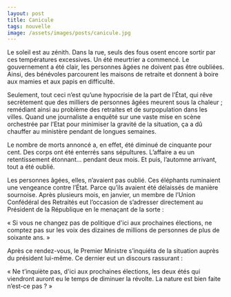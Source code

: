```yaml
---
layout: post
title: Canicule
tags: nouvelle
image: /assets/images/posts/canicule.jpg
---
```




Le soleil est au zénith. Dans la rue, seuls des fous osent encore sortir par ces températures excessives. Un été meurtrier a commencé. Le gouvernement a été clair, les personnes âgées ne doivent pas être oubliées. Ainsi, des bénévoles parcourent les maisons de retraite et donnent à boire aux mamies et aux papis en difficulté. 

<!--more-->

Seulement, tout ceci n’est qu’une hypocrisie de la part de l’État, qui rêve secrètement que des milliers de personnes âgées meurent sous la chaleur ; remédiant ainsi au problème des retraites et de surpopulation dans les villes. Quand une journaliste a enquêté sur une vaste mise en scène orchestrée par l’Etat pour minimiser la gravité de la situation, ça a dû chauffer au ministère pendant de longues semaines.

Le nombre de morts annoncé a, en effet, été diminué de cinquante pour cent. Des corps ont été enterrés sans sépultures. L’affaire a eu un retentissement étonnant… pendant deux mois. Et puis, l’automne arrivant, tout a été oublié. 

Les personnes âgées, elles, n’avaient pas oublié. Ces éléphants ruminaient une vengeance contre l’État. Parce qu’ils avaient été délaissés de manière sournoise.  Après plusieurs mois, en janvier, un membre de l’Union Confédéral des Retraités eut l’occasion de s’adresser directement au Président de la République en le menaçant de la sorte :

« Si vous ne changez pas de politique d'ici aux prochaines élections, ne comptez pas sur les voix des dizaines de millions de personnes de plus de soixante ans. »

Après ce rendez-vous, le Premier Ministre s’inquiéta de la situation auprès du président lui-même. Ce dernier eut un discours rassurant :

« Ne t’inquiète pas, d'ici aux prochaines élections, les deux étés qui viendront auront eu le temps de diminuer la révolte. La nature est bien faite n’est-ce pas ? »
